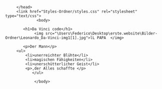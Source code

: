 <!DOCTYPE  html>
<html>
         <head>
              <meta charset="utf-8">  
            <title> Da Vinci </title>    
                  
         </head>    
         <link href="Styles-Ordner/styles.css" rel="stylesheet" type="text/css">               
                  <body>
          
            <h1>Da Vinci code</h1>
                 <img src="\Users\Federico\Desktop\erste.website\Bilder-Ordner\Leonardo_Da-Vinci-img1[1].jpg">lL PAPA  </img>
              
            <p>Der Mann</p>
         <ul>
             <li>unerreichter Blühte</li>
             <li>magischen Fähigkeiten</li>
             <li>unerschütterlicher Geist</li>
             <p>,der Alles schaffte </p>         
                </ul>    
              
                 </body>
